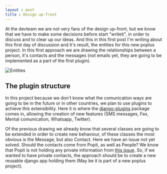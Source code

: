 ```yaml
---
layout : post
title : Design up-front
---
```

At the devteam we are not very fans of the design up-front, but we know that we have to make some decisions before start "writeit", in order to discuss and to clear up our ideas. And this in this first post I'm writing about this first day of discussion and it's result, the entities for this new poplus project. In this first approach we are drawing the relationships between a person, it's contacts and the messages (not emails yet, they are going to be implemented as a part of the first plugin).


![Entities](https://docs.google.com/drawings/d/13cAidHSrI7nrlUwpKyeYSDaciyDdxwsysSXfAlIyXZQ/pub?w=960&amp;h=720)


## The plugin structure

In this project because we don't know what the comunication ways are going to be in the future or in other countries, we plan to use plugins to achieve this extensibility. Here it is where the [django-plugins](http://pythonhosted.org/django-plugins/) package comes in, allowing the creation of new features (SMS messages, Fax, Mental comunication, Whatsapp, Twitter).

Of the previous drawing we already know that several classes are going to be extended in order to create new behaviour, of these classes the most obvious is the Message, but also Contact. Here we have an issue not yet solved. Should the contacts come from Popit, as well as People? We know that Popit is not holding any private information from [this issue](https://github.com/mysociety/popit/issues/241). So, if we wanted to have private contacts, the approach should be to create a new reusable django app holding them (May be it is part of a new poplus project).
